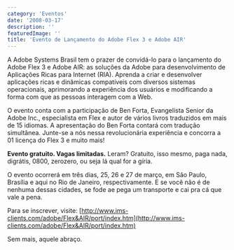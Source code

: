 ```yaml
---
category: 'Eventos'
date: '2008-03-17'
description: ''
featuredImage: ''
title: 'Evento de Lançamento do Adobe Flex 3 e Adobe AIR'
---
```


A Adobe Systems Brasil tem o prazer de convidá-lo para o lançamento do Adobe Flex 3 e Adobe AIR: as soluções da Adobe para desenvolvimento de Aplicações Ricas para Internet (RIA). Aprenda a criar e desenvolver aplicações ricas e dinâmicas compatíveis com diversos sistemas operacionais, aprimorando a experiência dos usuários e modificando a forma com que as pessoas interagem com a Web.

O evento conta com a participação de Ben Forta, Evangelista Senior da Adobe Inc., especialista em Flex e autor de vários livros traduzidos em mais de 15 idiomas. A apresentação do Ben Forta contará com tradução simultânea. Junte-se a nós nessa revolucionária experiência e concorra a 01 licença do Flex 3 e muito mais!

**Evento gratuito. Vagas limitadas.** Leram? Gratuito, isso mesmo, paga nada, digrátis, 0800, zerozero, ou seja lá qual for a gíria.

O evento ocorrerá em três dias, 25, 26 e 27 de março, em São Paulo, Brasília e aqui no Rio de Janeiro, respectivamente. E se você não é de nenhuma dessas cidades, se fode ae pega um transporte e cai pra cá que vale a pena.

Para se inscrever, visite: [http://www.ims-clients.com/adobe/Flex&AIR/port/index.htm](http://www.ims-clients.com/adobe/Flex&AIR/port/index.htm)

Sem mais, aquele abraço.
